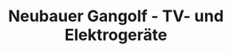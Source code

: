 ---
title: "Neubauer Gangolf - TV- und Elektrogeräte"
url: /teuschnitz/neubauer-gangolf-tv-und-elektrogeraete/
shop: Elektronik
---